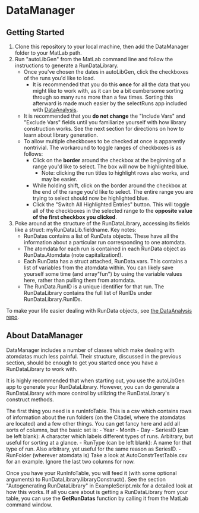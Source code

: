 # DataManager

## Getting Started
1. Clone this repository to your local machine, then add the DataManager folder to your MatLab path.
2. Run "autoLibGen" from the MatLab command line and follow the instructions to generate a RunDataLibrary.
    - Once you've chosen the dates in autoLibGen, click the checkboxes of the runs you'd like to load.
        - It is recommended that you do this __once__ for all the data that you might like to work with, as it can be a bit cumbersome sorting through so many runs more than a few times. Sorting this afterward is made much easier by the selectRuns app included with [DataAnalysis](https://github.com/weldlabucsb/DataAnalysis).
    - It is recommended that you __do not change__ the "Include Vars" and "Exclude Vars" fields until you familiarize yourself with how library construction works. See the next section for directions on how to learn about library generation.
    - To allow multiple checkboxes to be checked at once is apparently nontrivial. The workaround to toggle ranges of checkboxes is as follows:
        - Click on the __border__ around the checkbox at the beginning of a range you'd like to select. The box will now be highlighted blue.
            - Note: clicking the run titles to highlight rows also works, and may be easier.
        - While holding shift, click on the border around the checkbox at the end of the range you'd like to select. The entire range you are trying to select should now be highlighted blue.
        - Click the "Switch All Highlighted Entries" button. This will toggle all of the checkboxes in the selected range to the __opposite value of the first checkbox you clicked__.
3. Poke around at the structure of the RunDataLibrary, accessing its fields like a struct: myRunDataLib.fieldname. Key notes:
    - RunDatas contains a list of RunData objects. These have all the information about a particular run corresponding to one atomdata.
    - The atomdata for each run is contained in each RunData object as RunData.Atomdata (note capitalization!).
    - Each RunData has a struct attached, RunData.vars. This contains a list of variables from the atomdata within. You can likely save yourself some time (and array"fun") by using the variable values here, rather than pulling them from atomdata.
    - The RunData.RunID is a unique identifier for that run. The RunDataLibrary contains the full list of RunIDs under RunDataLibrary.RunIDs.

To make your life easier dealing with RunData objects, see [the DataAnalysis repo](https://github.com/weldlabucsb/DataAnalysis).

## About DataManager
DataManager includes a number of classes which make dealing with atomdatas much less painful. Their structure, discussed in the previous section, should be enough to get you started once you have a RunDataLibrary to work with.

It is highly recommended that when starting out, you use the autoLibGen app to generate your RunDataLibrary. However, you can do generate a RunDataLibrary with more control by utilizing the RunDataLibrary's construct methods.

The first thing you need is a runInfoTable. This is a csv which contains rows of information about the run folders (on the Citadel, where the atomdatas are located) and a few other things. You can get fancy here and add all sorts of columns, but the basic set is:
    - Year
    - Month
    - Day
    - SeriesID (can be left blank): A character which labels different types of runs. Arbitrary, but useful for sorting at a glance.
    - RunType (can be left blank): A name for that type of run. Also arbitrary, yet useful for the same reason as SeriesID.
    - RunFolder (wherever atomdata is)
Take a look at AutoConstrTestTable.csv for an example. Ignore the last two columns for now.

Once you have your RunInfoTable, you will feed it (with some optional arguments) to RunDataLibrary.libraryConstruct(). See the section "Autogenerating RunDataLibrary" in ExampleScript.mlx for a detailed look at how this works. If all you care about is getting a RunDataLibrary from your table, you can use the __GetRunDatas__ function by calling it from the MatLab command window.


